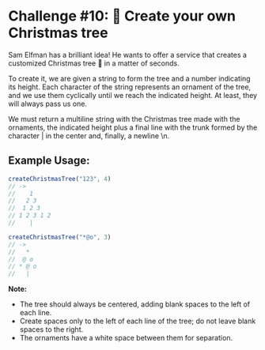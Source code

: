 # Challenge #10: 🎄 Create your own Christmas tree

Sam Elfman has a brilliant idea! He wants to offer a service that creates a customized Christmas tree 🎄 in a matter of seconds.

To create it, we are given a string to form the tree and a number indicating its height. Each character of the string represents an ornament of the tree, and we use them cyclically until we reach the indicated height. At least, they will always pass us one.

We must return a multiline string with the Christmas tree made with the ornaments, the indicated height plus a final line with the trunk formed by the character | in the center and, finally, a newline \n.

## Example Usage:

```javascript
createChristmasTree("123", 4)
// ->
//    1
//   2 3
//  1 2 3
// 1 2 3 1 2
//    |

createChristmasTree("*@o", 3)
// ->
//   *
//  @ o
// * @ o
//   |
```
**Note:**

- The tree should always be centered, adding blank spaces to the left of each line.
- Create spaces only to the left of each line of the tree; do not leave blank spaces to the right.
- The ornaments have a white space between them for separation.